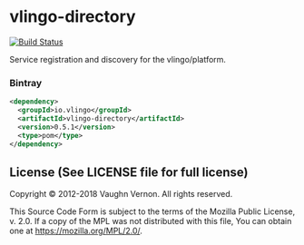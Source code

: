 # vlingo-directory

[![Build Status](https://travis-ci.org/vlingo/vlingo-directory.svg?branch=master)](https://travis-ci.org/vlingo/vlingo-directory)

Service registration and discovery for the vlingo/platform.

### Bintray
```xml
<dependency>
  <groupId>io.vlingo</groupId>
  <artifactId>vlingo-directory</artifactId>
  <version>0.5.1</version>
  <type>pom</type>
</dependency>
```

License (See LICENSE file for full license)
-------------------------------------------
Copyright © 2012-2018 Vaughn Vernon. All rights reserved.

This Source Code Form is subject to the terms of the
Mozilla Public License, v. 2.0. If a copy of the MPL
was not distributed with this file, You can obtain
one at https://mozilla.org/MPL/2.0/.


